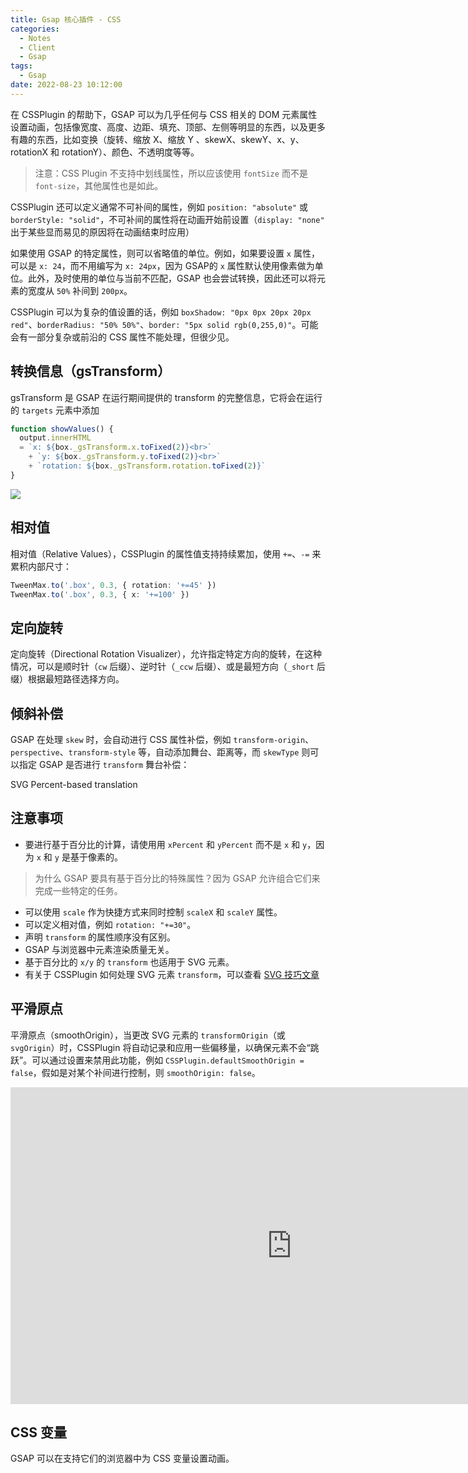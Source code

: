 ```yaml
---
title: Gsap 核心插件 - CSS
categories:
  - Notes
  - Client
  - Gsap
tags:
  - Gsap
date: 2022-08-23 10:12:00
---
```


在 CSSPlugin 的帮助下，GSAP 可以为几乎任何与 CSS 相关的 DOM 元素属性设置动画，包括像宽度、高度、边距、填充、顶部、左侧等明显的东西，以及更多有趣的东西，比如变换（旋转、缩放 X、缩放 Y 、skewX、skewY、x、y、rotationX 和 rotationY）、颜色、不透明度等等。

<!-- more -->

> 注意：CSS Plugin 不支持中划线属性，所以应该使用 `fontSize` 而不是 `font-size`，其他属性也是如此。

CSSPlugin 还可以定义通常不可补间的属性，例如 `position: "absolute"` 或 `borderStyle: "solid"`，不可补间的属性将在动画开始前设置（`display: "none"` 出于某些显而易见的原因将在动画结束时应用）

如果使用 GSAP 的特定属性，则可以省略值的单位。例如，如果要设置 `x` 属性，可以是 `x: 24`，而不用编写为 `x: 24px`，因为 GSAP的 `x` 属性默认使用像素做为单位。此外，及时使用的单位与当前不匹配，GSAP 也会尝试转换，因此还可以将元素的宽度从 `50%` 补间到 `200px`。

CSSPlugin 可以为复杂的值设置的话，例如 `boxShadow: "0px 0px 20px 20px red"`、`borderRadius: "50% 50%"`、`border: "5px solid rgb(0,255,0)"`。可能会有一部分复杂或前沿的 CSS 属性不能处理，但很少见。

## 转换信息（gsTransform）

gsTransform 是 GSAP 在运行期间提供的 transform 的完整信息，它将会在运行的 `targets` 元素中添加

```ts
function showValues() {
  output.innerHTML
  = `x: ${box._gsTransform.x.toFixed(2)}<br>`
    + `y: ${box._gsTransform.y.toFixed(2)}<br>`
    + `rotation: ${box._gsTransform.rotation.toFixed(2)}`
}
```

![](https://pic.imgdb.cn/item/6304409316f2c2beb1650ed5.jpg)

## 相对值

相对值（Relative Values），CSSPlugin 的属性值支持持续累加，使用 `+=`、`-=` 来累积内部尺寸：

```ts
TweenMax.to('.box', 0.3, { rotation: '+=45' })
TweenMax.to('.box', 0.3, { x: '+=100' })
```

## 定向旋转

定向旋转（Directional Rotation Visualizer），允许指定特定方向的旋转，在这种情况，可以是顺时针（`cw` 后缀）、逆时针（`_ccw` 后缀）、或是最短方向（`_short` 后缀）根据最短路径选择方向。

<hairy-codepen slug-hash="KjyyZw" user="adrianagarcia" />

## 倾斜补偿

GSAP 在处理 `skew` 时，会自动进行 CSS 属性补偿，例如 `transform-origin`、`perspective`、`transform-style` 等，自动添加舞台、距离等，而 `skewType` 则可以指定 GSAP 是否进行 `transform` 舞台补偿：

<hairy-codepen slug-hash="JjOaPEg" user="mikeK" default-tab="js,result" />

SVG Percent-based translation

## 注意事项

- 要进行基于百分比的计算，请使用用 `xPercent` 和 `yPercent` 而不是 `x` 和 `y`，因为 `x` 和 `y` 是基于像素的。
> 为什么 GSAP 要具有基于百分比的特殊属性？因为 GSAP 允许组合它们来完成一些特定的任务。
- 可以使用 `scale` 作为快捷方式来同时控制 `scaleX` 和 `scaleY` 属性。
- 可以定义相对值，例如 `rotation: "+=30"`。
- 声明 `transform` 的属性顺序没有区别。
- GSAP 与浏览器中元素渲染质量无关。
- 基于百分比的 `x/y` 的 `transform` 也适用于 SVG 元素。
- 有关于 CSSPlugin 如何处理 SVG 元素 `transform`，可以查看 [SVG 技巧文章](https://greensock.com/svg-tips/)

## 平滑原点

平滑原点（smoothOrigin），当更改 SVG 元素的 `transformOrigin`（或 `svgOrigin`）时，CSSPlugin 将自动记录和应用一些偏移量，以确保元素不会“跳跃”。可以通过设置来禁用此功能，例如 `CSSPlugin.defaultSmoothOrigin = false`，假如是对某个补间进行控制，则 `smoothOrigin: false`。

<iframe width="900" height="507" src="https://www.youtube.com/embed/GsniGDilKtI" title="Introducing smoothOrigin" frameborder="0" allow="accelerometer; autoplay; clipboard-write; encrypted-media; gyroscope; picture-in-picture" allowfullscreen></iframe>

## CSS 变量

GSAP 可以在支持它们的浏览器中为 CSS 变量设置动画。

<hairy-codepen slug-hash="MoeLdj" user="GreenSock" />
